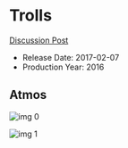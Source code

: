 # Trolls

[Discussion Post](https://www.avsforum.com/threads/bass-eq-for-filtered-movies.2995212/post-57021870)

* Release Date: 2017-02-07
* Production Year: 2016

## Atmos

![img 0](https://i.imgur.com/GqUgo3K.jpg)

![img 1](https://i.imgur.com/oWzMXYZ.jpg)

